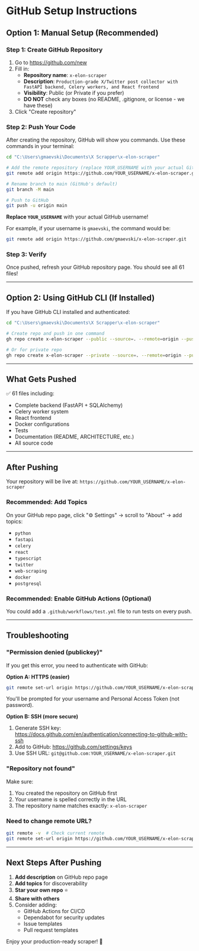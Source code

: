 # GitHub Setup Instructions

## Option 1: Manual Setup (Recommended)

### Step 1: Create GitHub Repository

1. Go to https://github.com/new
2. Fill in:
   - **Repository name**: `x-elon-scraper`
   - **Description**: `Production-grade X/Twitter post collector with FastAPI backend, Celery workers, and React frontend`
   - **Visibility**: Public (or Private if you prefer)
   - **DO NOT** check any boxes (no README, .gitignore, or license - we have these)
3. Click "Create repository"

### Step 2: Push Your Code

After creating the repository, GitHub will show you commands. Use these commands in your terminal:

```bash
cd "C:\Users\gmaevski\Documents\X Scrapper\x-elon-scraper"

# Add the remote repository (replace YOUR_USERNAME with your actual GitHub username)
git remote add origin https://github.com/YOUR_USERNAME/x-elon-scraper.git

# Rename branch to main (GitHub's default)
git branch -M main

# Push to GitHub
git push -u origin main
```

**Replace `YOUR_USERNAME`** with your actual GitHub username!

For example, if your username is `gmaevski`, the command would be:
```bash
git remote add origin https://github.com/gmaevski/x-elon-scraper.git
```

### Step 3: Verify

Once pushed, refresh your GitHub repository page. You should see all 61 files!

---

## Option 2: Using GitHub CLI (If Installed)

If you have GitHub CLI installed and authenticated:

```bash
cd "C:\Users\gmaevski\Documents\X Scrapper\x-elon-scraper"

# Create repo and push in one command
gh repo create x-elon-scraper --public --source=. --remote=origin --push

# Or for private repo
gh repo create x-elon-scraper --private --source=. --remote=origin --push
```

---

## What Gets Pushed

✅ 61 files including:
- Complete backend (FastAPI + SQLAlchemy)
- Celery worker system
- React frontend
- Docker configurations
- Tests
- Documentation (README, ARCHITECTURE, etc.)
- All source code

---

## After Pushing

Your repository will be live at:
`https://github.com/YOUR_USERNAME/x-elon-scraper`

### Recommended: Add Topics

On your GitHub repo page, click "⚙️ Settings" → scroll to "About" → add topics:
- `python`
- `fastapi`
- `celery`
- `react`
- `typescript`
- `twitter`
- `web-scraping`
- `docker`
- `postgresql`

### Recommended: Enable GitHub Actions (Optional)

You could add a `.github/workflows/test.yml` file to run tests on every push.

---

## Troubleshooting

### "Permission denied (publickey)"

If you get this error, you need to authenticate with GitHub:

**Option A: HTTPS (easier)**
```bash
git remote set-url origin https://github.com/YOUR_USERNAME/x-elon-scraper.git
```
You'll be prompted for your username and Personal Access Token (not password).

**Option B: SSH (more secure)**
1. Generate SSH key: https://docs.github.com/en/authentication/connecting-to-github-with-ssh
2. Add to GitHub: https://github.com/settings/keys
3. Use SSH URL: `git@github.com:YOUR_USERNAME/x-elon-scraper.git`

### "Repository not found"

Make sure:
1. You created the repository on GitHub first
2. Your username is spelled correctly in the URL
3. The repository name matches exactly: `x-elon-scraper`

### Need to change remote URL?

```bash
git remote -v  # Check current remote
git remote set-url origin https://github.com/YOUR_USERNAME/x-elon-scraper.git
```

---

## Next Steps After Pushing

1. **Add description** on GitHub repo page
2. **Add topics** for discoverability
3. **Star your own repo** ⭐
4. **Share with others**
5. Consider adding:
   - GitHub Actions for CI/CD
   - Dependabot for security updates
   - Issue templates
   - Pull request templates

Enjoy your production-ready scraper! 🚀
